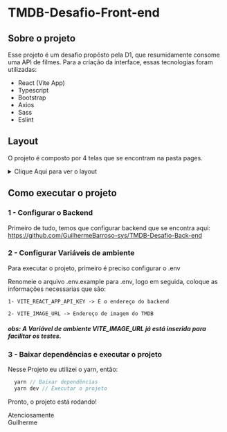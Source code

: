 # TMDB-Desafio-Front-end
## Sobre o projeto
  Esse projeto é um desafio propôsto pela D1, que resumidamente consome uma API de filmes. Para a criação da interface, essas tecnologias foram utilizadas:
  - React (Vite App)
  - Typescript
  - Bootstrap
  - Axios
  - Sass
  - Eslint
  
## Layout

<p> O projeto é composto por 4 telas que se encontram na pasta pages.</p>
<details> <summary> Clique Aqui para ver o layout </summary>
  <h2>Visualizar filme</h2>
  
  ![visualizar](https://imgur.com/HfxZYX4.png) 
  
  <h2> Tela principal </h2>
  
  
  ![principal1](https://imgur.com/5VsoR8X.png) 
    
    
  ![principal2](https://imgur.com/2DrbA6e.png) 
    
    
  ![principal3](https://imgur.com/79vr7X5.png) 
  
  <h2> Registrar-se <h2>
    
  ![registrar](https://imgur.com/qT2ajY7.png)
    
  <h2> Login </h2>
  
  ![login](https://imgur.com/EwVlFrd.png)
</details>
    
    
    
    
## Como executar o projeto  
### 1 - Configurar o Backend
  Primeiro de tudo, temos que configurar backend que se encontra aqui: https://github.com/GuilhermeBarroso-sys/TMDB-Desafio-Back-end
### 2 - Configurar Variáveis de ambiente
Para executar o projeto, primeiro é preciso configurar o .env

Renomeie o arquivo .env.example para .env, logo em seguida, coloque as informações necessarias que são:
    
    1- VITE_REACT_APP_API_KEY -> É o endereço do backend
    
    2- VITE_IMAGE_URL -> Endereço de imagem do TMDB
    
<h5> obs: A Variável de ambiente VITE_IMAGE_URL já está inserida para facilitar os testes. </h5>
    
### 3 - Baixar dependências e executar o projeto
Nesse Projeto eu utilizei o yarn, então:
```ts
  yarn // Baixar dependências 
  yarn dev // Executar o projeto
```
Pronto, o projeto está rodando! <br>
  
    
Atenciosamente <br>
Guilherme
    


